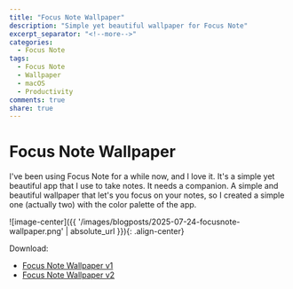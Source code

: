 ```yaml
---
title: "Focus Note Wallpaper"
description: "Simple yet beautiful wallpaper for Focus Note"
excerpt_separator: "<!--more-->"
categories:
  - Focus Note
tags:
  - Focus Note
  - Wallpaper
  - macOS
  - Productivity
comments: true
share: true
---
```


# Focus Note Wallpaper

I've been using Focus Note for a while now, and I love it. It's a simple yet beautiful app that I use to take notes. It needs a companion. A simple and beautiful wallpaper that let's you focus on your notes, so I created a simple one (actually two) with the color palette of the app.

![image-center]({{ '/images/blogposts/2025-07-24-focusnote-wallpaper.png' | absolute_url }}){: .align-center}

Download:

- [Focus Note Wallpaper v1](http://oliverbarreto.com/downloads/Focus-Note-Wallpaper-v1.png)
- [Focus Note Wallpaper v2](http://oliverbarreto.com/downloads/Focus-Note-Wallpaper-v2.png)
